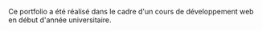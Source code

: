 Ce portfolio a été réalisé dans le cadre d'un cours de développement web en début d'année universitaire.
